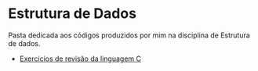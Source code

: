 # Estrutura de Dados

Pasta dedicada aos códigos produzidos por mim na disciplina de Estrutura de dados.

- [Exercicios de revisão da linguagem C](./review_exercises/)